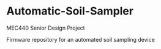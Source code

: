 # Automatic-Soil-Sampler
MEC440 Senior Design Project

Firmware repository for an automated soil sampling device 
